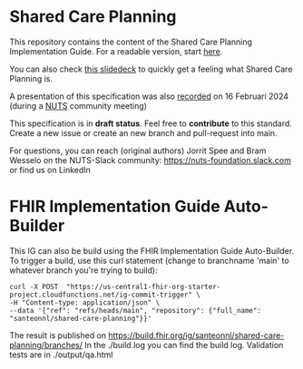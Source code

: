 # Shared Care Planning

This repository contains the content of the Shared Care Planning Implementation Guide. For a readable version, start [here](https://santeonnl.github.io/shared-care-planning/).

You can also check [this slidedeck](/input/attachments/Shared%20Care%20Planning%20voor%20Zorg&ICT2024.pptx) to quickly get a feeling what Shared Care Planning is. 


A presentation of this specification was also [recorded](https://youtu.be/X9_r2I194CA?t=1390) on 16 Februari 2024 (during a [NUTS](https://nuts.nl/) community meeting)
 



This specification is in **draft status**. Feel free to **contribute** to this standard. Create a new issue or create an new branch and pull-request into main.

For questions, you can reach (original authors) Jorrit Spee and Bram Wesselo on the NUTS-Slack community: https://nuts-foundation.slack.com or find us on LinkedIn


# FHIR Implementation Guide Auto-Builder
This IG can also be build using the FHIR Implementation Guide Auto-Builder. To trigger a build, use this curl statement (change to branchname 'main' to whatever branch you're trying to build):

```
curl -X POST  "https://us-central1-fhir-org-starter-project.cloudfunctions.net/ig-commit-trigger" \
-H "Content-type: application/json" \
--data '{"ref": "refs/heads/main", "repository": {"full_name": "santeonnl/shared-care-planning"}}'
```

The result is published on https://build.fhir.org/ig/santeonnl/shared-care-planning/branches/
In the ./build.log you can find the build log. Validation tests are in ./output/qa.html
